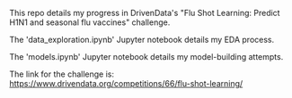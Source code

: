 This repo details my progress in DrivenData's "Flu Shot Learning: Predict H1N1 and seasonal flu vaccines" challenge. 

The 'data_exploration.ipynb' Jupyter notebook details my EDA process. 

The 'models.ipynb' Jupyter notebook details my model-building attempts.

The link for the challenge is: https://www.drivendata.org/competitions/66/flu-shot-learning/

